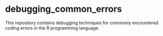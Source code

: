 # debugging_common_errors
This repository contains debugging techniques for commonly encountered coding errors in the R programming language.

